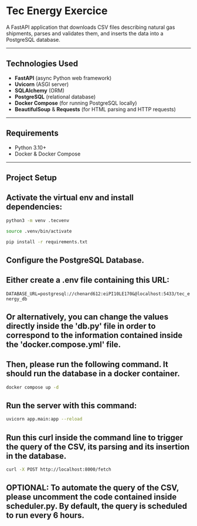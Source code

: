 # Tec Energy Exercice

A FastAPI application that downloads CSV files describing natural gas shipments, parses and validates them, and inserts the data into a PostgreSQL database.

---

## Technologies Used

- **FastAPI** (async Python web framework)
- **Uvicorn** (ASGI server)
- **SQLAlchemy** (ORM)
- **PostgreSQL** (relational database)
- **Docker Compose** (for running PostgreSQL locally)
- **BeautifulSoup** & **Requests** (for HTML parsing and HTTP requests)

---

## Requirements

- Python 3.10+
- Docker & Docker Compose

---

## Project Setup

## Activate the virtual env and install dependencies:

```bash
python3 -m venv .tecvenv

source .venv/bin/activate

pip install -r requirements.txt
```

## Configure the PostgreSQL Database. 
## Either create a .env file containing this URL: 
`DATABASE_URL=postgresql://chenard612:eiPI10LE170&@localhost:5433/tec_energy_db`
## Or alternatively, you can change the values directly inside the 'db.py' file in order to correspond to the information contained inside the 'docker.compose.yml' file.
## Then, please run the following command. It should run the database in a docker container.

```bash
docker compose up -d
```

## Run the server with this command:

```bash
uvicorn app.main:app --reload
```

## Run this curl inside the command line to trigger the query of the CSV, its parsing and its insertion in the database.

```bash
curl -X POST http://localhost:8000/fetch
```

## OPTIONAL: To automate the query of the CSV, please uncomment the code contained inside scheduler.py. By default, the query is scheduled to run every 6 hours.